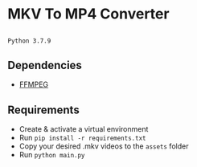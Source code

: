 # MKV To MP4 Converter

##

```
Python 3.7.9
```

## Dependencies

- [FFMPEG](https://ffmpeg.org/download.html)

##

## Requirements

- Create & activate a virtual environment
- Run `pip install -r requirements.txt`
- Copy your desired .mkv videos to the `assets` folder
- Run `python main.py`

##
